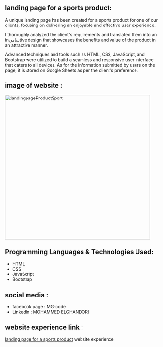 ## landing page for a sports product:
A unique landing page has been created for a sports product for one of our clients, focusing on delivering an enjoyable and effective user experience.

I thoroughly analyzed the client's requirements and translated them into an inساميtive design that showcases the benefits and value of the product in an attractive manner.

Advanced techniques and tools such as HTML, CSS, JavaScript, and Bootstrap were utilized to build a seamless and responsive user interface that caters to all devices. 
As for the information submitted by users on the page, it is stored on Google Sheets as per the client's preference.

## image of website :
<img width="472" alt="landingpageProductSport" src="https://github.com/MG-elghandori/chronometre/assets/110783998/4a6b7fbd-0e67-43ce-92c0-490544d15a1a">

## Programming Languages & Technologies Used:
- HTML
- CSS
- JavaScript
- Bootstrap

## social media :
- facebook page : MG-code
- LinkedIn : MOHAMMED ELGHANDORI

## website experience link : 
[landing page for a sports product](https://landingpageproductsport.netlify.app/?fbclid=IwAR2GudabEp_6b6M6t7nb3Yu1zVnFr7r3NYM__M-6rWgXv1Li3pjCuHN7fOU) website experience
